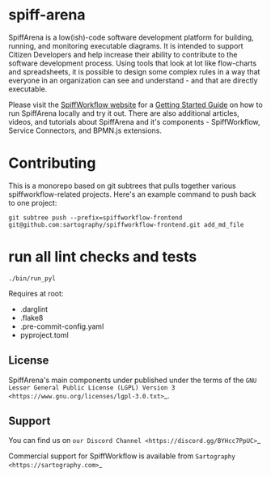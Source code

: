 # spiff-arena

SpiffArena is a low(ish)-code software development platform for building, running, and monitoring executable diagrams.  It is intended to support Citizen Developers and help increase their ability to contribute to the software development process.  Using tools that look at lot like flow-charts and spreadsheets, it is possible to design some complex rules in a way that everyone in an organization can see and understand - and that are directly executable.

Please visit the [SpiffWorkflow website](https://www.spiffworkflow.org) for a [Getting Started Guide](https://www.spiffworkflow.org/posts/articles/get_started/) on how to run SpiffArena locally and try it out.  There are also
additional articles, videos, and tutorials about SpiffArena and it's components - SpiffWorkflow, Service Connectors, and BPMN.js extensions. 

# Contributing

This is a monorepo based on git subtrees that pulls together various
spiffworkflow-related projects. Here's an example command to push back to one
project:

    git subtree push --prefix=spiffworkflow-frontend git@github.com:sartography/spiffworkflow-frontend.git add_md_file

# run all lint checks and tests

    ./bin/run_pyl

Requires at root:
- .darglint
- .flake8
- .pre-commit-config.yaml
- pyproject.toml


License
-------
SpiffArena's main components under published under the terms of the
`GNU Lesser General Public License (LGPL) Version 3 <https://www.gnu.org/licenses/lgpl-3.0.txt>`_.

Support
-------
You can find us on `our Discord Channel <https://discord.gg/BYHcc7PpUC>`_

Commercial support for SpiffWorkflow is available from
`Sartography <https://sartography.com>`_

